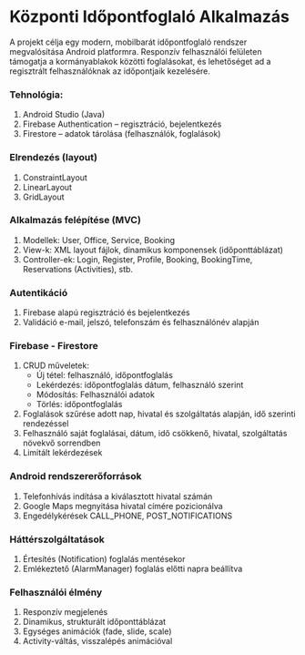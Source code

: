 # Központi Időpontfoglaló Alkalmazás

A projekt célja egy modern, mobilbarát időpontfoglaló rendszer megvalósítása Android platformra.
Responzív felhasználói felületen támogatja a kormányablakok közötti foglalásokat, 
és lehetőséget ad a regisztrált felhasználóknak az időpontjaik kezelésére.

### Tehnológia:
1. Android Studio (Java)
2. Firebase Authentication – regisztráció, bejelentkezés
3. Firestore – adatok tárolása (felhasználók, foglalások)

### Elrendezés (layout)
1. ConstraintLayout
2. LinearLayout
3. GridLayout

### Alkalmazás felépítése (MVC)
1. Modellek: User, Office, Service, Booking
2. View-k: XML layout fájlok, dinamikus komponensek (időponttáblázat)
3. Controller-ek: Login, Register, Profile, Booking, BookingTime, Reservations (Activities), stb.

### Autentikáció
1. Firebase alapú regisztráció és bejelentkezés
2. Validáció e-mail, jelszó, telefonszám és felhasználónév alapján

### Firebase - Firestore
1. CRUD műveletek:
    * Új tétel: felhasználó, időpontfoglalás
    * Lekérdezés: időpontfoglalás dátum, felhasználó szerint
    * Módosítás: Felhasználói adatok
    * Törlés: időpontfoglalás
3. Foglalások szűrése adott nap, hivatal és szolgáltatás alapján, idő szerinti rendezéssel
2. Felhasználó saját foglalásai, dátum, idő csökkenő, hivatal, szolgáltatás növekvő sorrendben
3. Limitált lekérdezések

### Android rendszererőforrások
1. Telefonhívás indítása a kiválasztott hivatal számán
2. Google Maps megnyitása hivatal címére pozicionálva
3. Engedélykérések CALL_PHONE, POST_NOTIFICATIONS

### Háttérszolgáltatások
1. Értesítés (Notification) foglalás mentésekor
2. Emlékeztető (AlarmManager) foglalás előtti napra beállítva

### Felhasználói élmény
1. Responzív megjelenés
2. Dinamikus, strukturált időponttáblázat
3. Egységes animációk (fade, slide, scale)
4. Activity-váltás, visszalépés animációval

